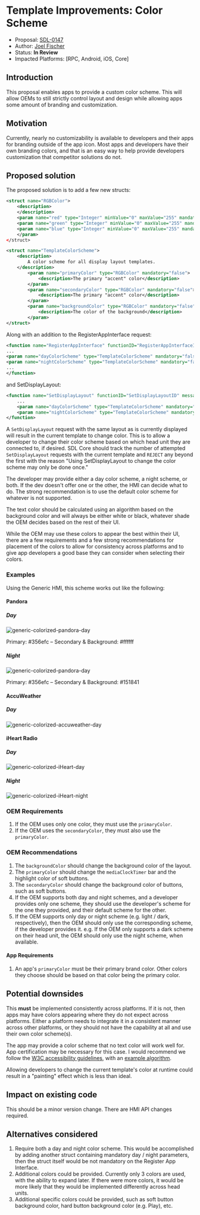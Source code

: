 # Template Improvements: Color Scheme

* Proposal: [SDL-0147](0147-template-color-scheme.md)
* Author: [Joel Fischer](https://github.com/joeljfischer)
* Status: **In Review**
* Impacted Platforms: [RPC, Android, iOS, Core]

## Introduction

This proposal enables apps to provide a custom color scheme. This will allow OEMs to still strictly control layout and design while allowing apps some amount of branding and customization.

## Motivation

Currently, nearly no customizability is available to developers and their apps for branding outside of the app icon. Most apps and developers have their own branding colors, and that is an easy way to help provide developers customization that competitor solutions do not.

## Proposed solution

The proposed solution is to add a few new structs:

```xml
<struct name="RGBColor">
    <description>
    </description>
    <param name="red" type="Integer" minValue="0" maxValue="255" mandatory="true" />
    <param name="green" type="Integer" minValue="0" maxValue="255" mandatory="true" />
    <param name="blue" type="Integer" minValue="0" maxValue="255" mandatory="true" />
    </param>
</struct>

<struct name="TemplateColorScheme">
    <description>
        A color scheme for all display layout templates.
    </description>
        <param name="primaryColor" type="RGBColor" mandatory="false">
            <description>The primary "accent" color</description>
        </param>
        <param name="secondaryColor" type="RGBColor" mandatory="false">
            <description>The primary "accent" color</description>
        </param>
        <param name="backgroundColor" type="RGBColor" mandatory="false">
            <description>The color of the background</description>
        </param>
</struct>
```

Along with an addition to the RegisterAppInterface request:

```xml
<function name="RegisterAppInterface" functionID="RegisterAppInterfaceID" messagetype="request">
...
<param name="dayColorScheme" type="TemplateColorScheme" mandatory="false">
<param name="nightColorScheme" type="TemplateColorScheme" mandatory="false">
...
</function>
```

and SetDisplayLayout:

```xml
<function name="SetDisplayLayout" functionID="SetDisplayLayoutID" messagetype="request">
    ...
    <param name="dayColorScheme" type="TemplateColorScheme" mandatory="false">
    <param name="nightColorScheme" type="TemplateColorScheme" mandatory="false">
</function>
```

A `SetDisplayLayout` request with the same layout as is currently displayed will result in the current template to change color. This is to allow a developer to change their color scheme based on which head unit they are connected to, if desired. SDL Core should track the number of attempted `SetDisplayLayout` requests with the current template and `REJECT` any beyond the first with the reason "Using SetDisplayLayout to change the color scheme may only be done once."

The developer may provide either a day color scheme, a night scheme, or both. If the dev doesn't offer one or the other, the HMI can decide what to do. The strong recommendation is to use the default color scheme for whatever is not supported.

The text color should be calculated using an algorithm based on the background color and will always be either white or black, whatever shade the OEM decides based on the rest of their UI.

While the OEM may use these colors to appear the best within their UI, there are a few requirements and a few strong recommendations for placement of the colors to allow for consistency across platforms and to give app developers a good base they can consider when selecting their colors.

### Examples

Using the Generic HMI, this scheme works out like the following:

#### Pandora
##### Day
![generic-colorized-pandora-day](../assets/proposals/0147-template-color-scheme/pandora-day.png)

Primary: #356efc – Secondary & Background: #ffffff

##### Night
![generic-colorized-pandora-day](../assets/proposals/0147-template-color-scheme/pandora-night.png)

Primary: #356efc – Secondary & Background: #151841

#### AccuWeather
##### Day
![generic-colorized-accuweather-day](../assets/proposals/0147-template-color-scheme/accuweather-day.png)

#### iHeart Radio
##### Day
![generic-colorized-iHeart-day](../assets/proposals/0147-template-color-scheme/iHeart-day.png)

##### Night
![generic-colorized-iHeart-night](../assets/proposals/0147-template-color-scheme/iHeart-night.png)

### OEM Requirements
1. If the OEM uses only one color, they must use the `primaryColor`.
2. If the OEM uses the `secondaryColor`, they must also use the `primaryColor`.

### OEM Recommendations
1. The `backgroundColor` should change the background color of the layout.
2. The `primaryColor` should change the `mediaClockTimer` bar and the highlight color of soft buttons.
3. The `secondaryColor` should change the background color of buttons, such as soft buttons.
4. If the OEM supports both day and night schemes, and a developer provides only one scheme, they should use the developer's scheme for the one they provided, and their default scheme for the other.
5. If the OEM supports only day or night scheme (e.g. light / dark, respectively), then the OEM should only use the corresponding scheme, if the developer provides it. e.g. If the OEM only supports a dark scheme on their head unit, the OEM should only use the night scheme, when available.

#### App Requirements
1. An app's `primaryColor` must be their primary brand color. Other colors they choose should be based on that color being the primary color.

## Potential downsides

This **must** be implemented consistently across platforms. If it is not, then apps may have colors appearing where they do not expect across platforms. Either a platform needs to integrate it in a consistent manner across other platforms, or they should not have the capability at all and use their own color scheme(s).

The app may provide a color scheme that no text color will work well for. App certification may be necessary for this case. I would recommend we follow the [W3C accessibility guidelines](https://www.w3.org/TR/WCAG20/), with an [example algorithm](https://stackoverflow.com/a/3943023/1221798).

Allowing developers to change the current template's color at runtime could result in a "painting" effect which is less than ideal.

## Impact on existing code

This should be a minor version change. There are HMI API changes required.

## Alternatives considered

1. Require both a day and night color scheme. This would be accomplished by adding another struct containing mandatory day / night parameters, then the struct itself would be not mandatory on the Register App Interface.
2. Additional colors could be provided. Currently only 3 colors are used, with the ability to expand later. If there were more colors, it would be more likely that they would be implemented differently across head units.
3. Additional specific colors could be provided, such as soft button background color, hard button background color (e.g. Play), etc.
